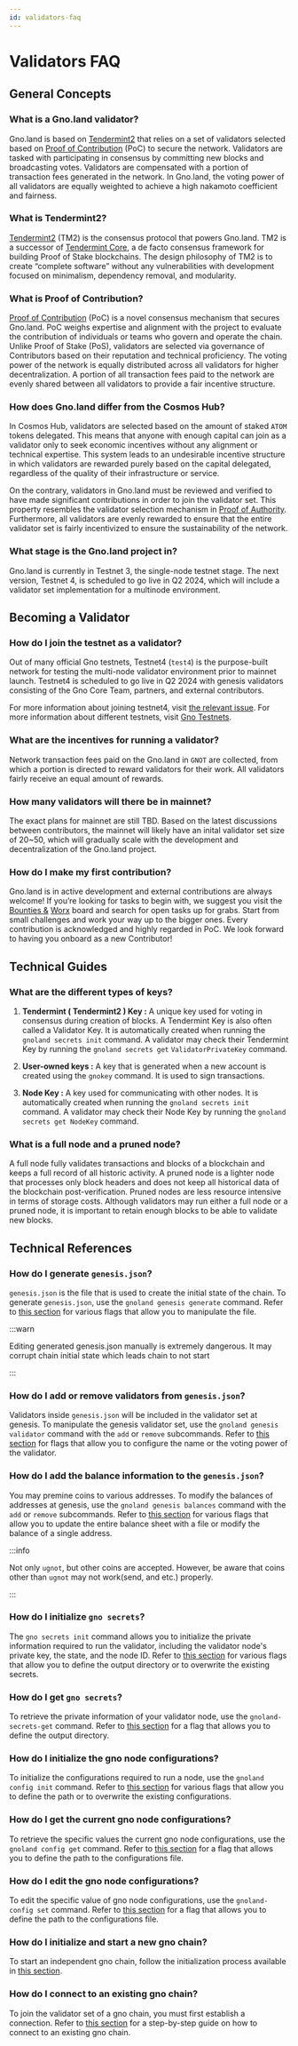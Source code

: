 ```yaml
---
id: validators-faq
---
```


# Validators FAQ

## General Concepts

### What is a Gno.land validator?

Gno.land is based on [Tendermint2](https://docs.gno.land/concepts/tendermint2) that relies on a set of validators selected based on [Proof of Contribution](https://docs.gno.land/concepts/proof-of-contribution) (PoC) to secure the network. Validators are tasked with participating in consensus by committing new blocks and broadcasting votes. Validators are compensated with a portion of transaction fees generated in the network. In Gno.land, the voting power of all validators are equally weighted to achieve a high nakamoto coefficient and fairness.

### What is Tendermint2?

[Tendermint2](https://docs.gno.land/concepts/tendermint2) (TM2) is the consensus protocol that powers Gno.land. TM2 is a successor of [Tendermint Core](https://github.com/tendermint/tendermint2), a de facto consensus framework for building Proof of Stake blockchains. The design philosophy of TM2 is to create “complete software” without any vulnerabilities with development focused on minimalism, dependency removal, and modularity.

### What is Proof of Contribution?

[Proof of Contribution](https://docs.gno.land/concepts/proof-of-contribution) (PoC) is a novel consensus mechanism that secures Gno.land. PoC weighs expertise and alignment with the project to evaluate the contribution of individuals or teams who govern and operate the chain. Unlike Proof of Stake (PoS), validators are selected via governance of Contributors based on their reputation and technical proficiency. The voting power of the network is equally distributed across all validators for higher decentralization. A portion of all transaction fees paid to the network are evenly shared between all validators to provide a fair incentive structure.

### How does Gno.land differ from the Cosmos Hub?

In Cosmos Hub, validators are selected based on the amount of staked `ATOM` tokens delegated. This means that anyone with enough capital can join as a validator only to seek economic incentives without any alignment or technical expertise. This system leads to an undesirable incentive structure in which validators are rewarded purely based on the capital delegated, regardless of the quality of their infrastructure or service.

On the contrary, validators in Gno.land must be reviewed and verified to have made significant contributions in order to join the validator set. This property resembles the validator selection mechanism in [Proof of Authority](https://openethereum.github.io/Proof-of-Authority-Chains). Furthermore, all validators are evenly rewarded to ensure that the entire validator set is fairly incentivized to ensure the sustainability of the network.

### What stage is the Gno.land project in?

Gno.land is currently in Testnet 3, the single-node testnet stage. The next version, Testnet 4, is scheduled to go live in Q2 2024, which will include a validator set implementation for a multinode environment.

## Becoming a Validator

### How do I join the testnet as a validator?

Out of many official Gno testnets, Testnet4 (`test4`) is the purpose-built network for testing the multi-node validator environment prior to mainnet launch. Testnet4 is scheduled to go live in Q2 2024 with genesis validators consisting of the Gno Core Team, partners, and external contributors.

For more information about joining testnet4, visit [the relevant issue](https://github.com/gnolang/hackerspace/issues/69). For more information about different testnets, visit [Gno Testnets](https://docs.gno.land/concepts/testnets).

### What are the incentives for running a validator?

Network transaction fees paid on the Gno.land in `GNOT` are collected, from which a portion is directed to reward validators for their work. All validators fairly receive an equal amount of rewards.

### How many validators will there be in mainnet?

The exact plans for mainnet are still TBD. Based on the latest discussions between contributors, the mainnet will likely have an inital validator set size of 20~50, which will gradually scale with the development and decentralization of the Gno.land project.

### How do I make my first contribution?

Gno.land is in active development and external contributions are always welcome! If you’re looking for tasks to begin with, we suggest you visit the [Bounties &](https://github.com/orgs/gnolang/projects/35/views/3) [Worx](https://github.com/orgs/gnolang/projects/35/views/3) board and search for open tasks up for grabs. Start from small challenges and work your way up to the bigger ones. Every contribution is acknowledged and highly regarded in PoC. We look forward to having you onboard as a new Contributor!

## Technical Guides

### What are the different types of keys?

1. **Tendermint ( Tendermint2 ) Key :** A unique key used for voting in consensus during creation of blocks. A Tendermint Key is also often called a Validator Key. It is automatically created when running the `gnoland secrets init` command. A validator may check their Tendermint Key by running the `gnoland secrets get` `ValidatorPrivateKey` command.

2. **User-owned keys :** A key that is generated when a new account is created using the `gnokey` command. It is used to sign transactions.

3. **Node Key :** A key used for communicating with other nodes. It is automatically created when running the `gnoland secrets init` command. A validator may check their Node Key by running the `gnoland secrets get NodeKey` command.

### What is a full node and a pruned node?

A full node fully validates transactions and blocks of a blockchain and keeps a full record of all historic activity. A pruned node is a lighter node that processes only block headers and does not keep all historical data of the blockchain post-verification. Pruned nodes are less resource intensive in terms of storage costs. Although validators may run either a full node or a pruned node, it is important to retain enough blocks to be able to validate new blocks.

## Technical References

### How do I generate `genesis.json`?

`genesis.json` is the file that is used to create the initial state of the chain. To generate `genesis.json`, use the `gnoland genesis generate` command. Refer to [this section](../../gno-tooling/cli/gnoland.md#gnoland-genesis-generate-flags) for various flags that allow you to manipulate the file.

:::warn

Editing generated genesis.json manually is extremely dangerous. It may corrupt chain initial state which leads chain to not start

:::

### How do I add or remove validators from `genesis.json`?

Validators inside `genesis.json` will be included in the validator set at genesis. To manipulate the genesis validator set, use the `gnoland genesis validator` command with the `add` or `remove` subcommands. Refer to [this section](../../gno-tooling/cli/gnoland.md#gnoland-genesis-validator-flags) for flags that allow you to configure the name or the voting power of the validator.

### How do I add the balance information to the `genesis.json`?

You may premine coins to various addresses. To modify the balances of addresses at genesis, use the `gnoland genesis balances` command with the `add` or `remove` subcommands. Refer to [this section](../../gno-tooling/cli/gnoland.md#gnoland-genesis-balances-add-flags) for various flags that allow you to update the entire balance sheet with a file or modify the balance of a single address.

:::info

Not only `ugnot`, but other coins are accepted. However, be aware that coins other than `ugnot` may not work(send, and etc.) properly.

:::

### How do I initialize `gno secrets`?

The `gno secrets init` command allows you to initialize the private information required to run the validator, including the validator node's private key, the state, and the node ID. Refer to [this section](../../gno-tooling/cli/gnoland.md#gnoland-secrets-init-flags) for various flags that allow you to define the output directory or to overwrite the existing secrets.

### How do I get `gno secrets`?

To retrieve the private information of your validator node, use the `gnoland-secrets-get` command. Refer to [this section](../../gno-tooling/cli/gnoland.md#gnoland-secrets-get-flags) for a flag that allows you to define the output directory.

### How do I initialize the gno node configurations?

To initialize the configurations required to run a node, use the `gnoland config init` command. Refer to [this section](../../gno-tooling/cli/gnoland.md#gnoland-config-init-flags) for various flags that allow you to define the path or to overwrite the existing configurations.

### How do I get the current gno node configurations?

To retrieve the specific values the current gno node configurations, use the `gnoland config get` command. Refer to [this section](../../gno-tooling/cli/gnoland.md#gnoland-config-get) for a flag that allows you to define the path to the configurations file.

### How do I edit the gno node configurations?

To edit the specific value of gno node configurations, use the `gnoland-config set` command. Refer to [this section](../../gno-tooling/cli/gnoland.md#gnoland-config-set) for a flag that allows you to define the path to the configurations file.

### How do I initialize and start a new gno chain?

To start an independent gno chain, follow the initialization process available in [this section](./start-a-new-gno-chain-and-validator.md).

### How do I connect to an existing gno chain?

To join the validator set of a gno chain, you must first establish a connection. Refer to [this section](./connect-to-an-existing-gno-chain.md) for a step-by-step guide on how to connect to an existing gno chain.
